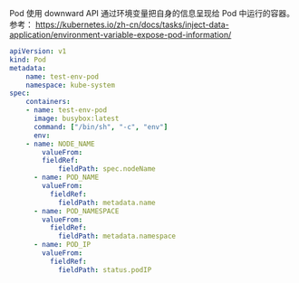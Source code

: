 Pod 使用 downward API 通过环境变量把自身的信息呈现给 Pod 中运行的容器。
参考： <https://kubernetes.io/zh-cn/docs/tasks/inject-data-application/environment-variable-expose-pod-information/>

```yaml
apiVersion: v1
kind: Pod
metadata:
    name: test-env-pod
    namespace: kube-system
spec:
    containers:
    - name: test-env-pod
      image: busybox:latest
      command: ["/bin/sh", "-c", "env"]
      env:
    - name: NODE_NAME
        valueFrom:
        fieldRef:
            fieldPath: spec.nodeName
      - name: POD_NAME
        valueFrom:
          fieldRef:
            fieldPath: metadata.name
      - name: POD_NAMESPACE
        valueFrom:
          fieldRef:
            fieldPath: metadata.namespace
      - name: POD_IP
        valueFrom:
          fieldRef:
            fieldPath: status.podIP
```
